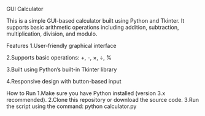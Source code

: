 GUI Calculator

This is a simple GUI-based calculator built using Python and Tkinter. It supports basic arithmetic operations including addition, subtraction, multiplication, division, and modulo.

Features
1.User-friendly graphical interface

2.Supports basic operations: +, -, ×, ÷, %

3.Built using Python’s built-in Tkinter library

4.Responsive design with button-based input

How to Run
1.Make sure you have Python installed (version 3.x recommended).
2.Clone this repository or download the source code.
3.Run the script using the command:
             python calculator.py

